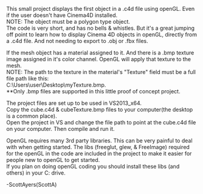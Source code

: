 This small project displays the first object in a .c4d file using openGL. Even if the user doesn't have Cinema4D installed.<br />
NOTE: The object must be a polygon type object.<br />
The code is very short, and has no bells & whistles. But it's a great jumping off point to learn how to display Cinema 4D objects in openGL, directly from a .c4d file. And not needing to export to .obj or .fbx files.

If the mesh object has a material assigned to it. And there is a .bmp texture image assigned in it's color channel. OpenGL will apply that texture to the mesh.<br />
NOTE: The path to the texture in the material's "Texture" field must be a full file path like this: <br />
C:\Users\user\Desktop\myTexture.bmp.<br />
**Only .bmp files are supported in this little proof of concept project.
      
The project files are set up to be used in VS2013_x64.<br />
Copy the cube.c4d & cubeTexture.bmp files to your computer(the desktop is a common place).<br />
Open the project in VS and change the file path to point at the cube.c4d file on your computer. Then compile and run it.

OpenGL requires many 3rd party libraries. This can be very painful to deal with when getting started.
The libs (freeglut, glew, & FreeImage) required for the openGL in the code are included in the project to make it easier for people new to openGL to get started.<br />
If you plan on doing openGL coding you should install these libs (and others) in your C: drive.

-ScottAyers(ScottA)
